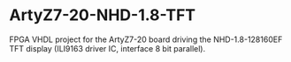 # ArtyZ7-20-NHD-1.8-TFT
FPGA VHDL project for the ArtyZ7-20 board driving the NHD-1.8-128160EF TFT display (ILI9163 driver IC, interface 8 bit parallel).
